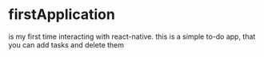 # firstApplication 
is my first time interacting with react-native. 
this is a simple to-do app, that you can add tasks and delete them
